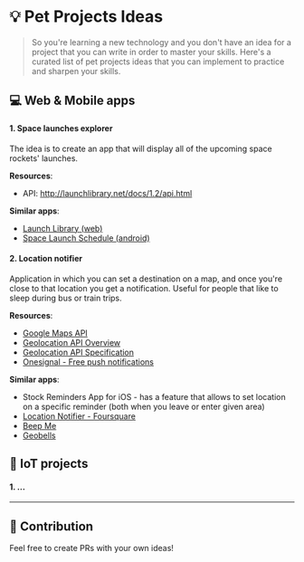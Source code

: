 # :bulb: Pet Projects Ideas

> So you're learning a new technology and you don't have an idea for a project that you can write in order to master your skills. Here's a curated list of pet projects ideas that you can implement to practice and sharpen your skills.

## :computer: Web & Mobile apps

#### 1. Space launches explorer
The idea is to create an app that will display all of the upcoming space rockets' launches.

**Resources**:
- API: http://launchlibrary.net/docs/1.2/api.html

**Similar apps**:
- [Launch Library (web)](http://launchlibrary.net/)
- [Space Launch Schedule (android)]( https://play.google.com/store/apps/details?id=com.kickstandtech.spacelaunchschedule)

#### 2. Location notifier
Application in which you can set a destination on a map, and once you're close to that location you get a notification. Useful for people that like to sleep during bus or train trips.

**Resources**:
- [Google Maps API](https://developers.google.com/maps/)
- [Geolocation API Overview](https://developer.mozilla.org/en-US/docs/Web/API/Geolocation/Using_geolocation)
- [Geolocation API Specification](https://www.w3.org/TR/geolocation-API/)
- [Onesignal - Free push notifications](https://onesignal.com/)

**Similar apps**:
- Stock Reminders App for iOS - has a feature that allows to set location on a specific reminder (both when you leave or enter given area)
- [Location Notifier - Foursquare](https://play.google.com/store/apps/details?id=cz.vojtisek.fln)
- [Beep Me](https://play.google.com/store/apps/details?id=com.buddhitechno.beepme)
- [Geobells](https://play.google.com/store/apps/details?id=com.patil.geobells.lite)

## :robot: IoT projects

#### 1. ...

* * *

## :handshake: Contribution

Feel free to create PRs with your own ideas!
